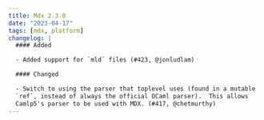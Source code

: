 ```yaml
---
title: Mdx 2.3.0
date: "2023-04-17"
tags: [mdx, platform]
changelog: |
  #### Added

  - Added support for `mld` files (#423, @jonludlam)

  #### Changed

  - Switch to using the parser that toplevel uses (found in a mutable
  `ref`, instead of always the official OCaml parser).  This allows
  Camlp5's parser to be used with MDX. (#417, @chetmurthy)
---
```

